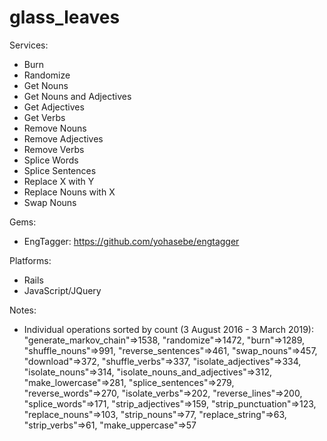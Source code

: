 # glass_leaves

Services:

- Burn
- Randomize
- Get Nouns
- Get Nouns and Adjectives
- Get Adjectives
- Get Verbs
- Remove Nouns
- Remove Adjectives
- Remove Verbs
- Splice Words
- Splice Sentences
- Replace X with Y
- Replace Nouns with X
- Swap Nouns

Gems:

- EngTagger: https://github.com/yohasebe/engtagger

Platforms:

- Rails
- JavaScript/JQuery

Notes:

- Individual operations sorted by count (3 August 2016 - 3 March 2019):
 "generate_markov_chain"=>1538,
 "randomize"=>1472,
 "burn"=>1289,
 "shuffle_nouns"=>991,
 "reverse_sentences"=>461,
 "swap_nouns"=>457,
 "download"=>372,
 "shuffle_verbs"=>337,
 "isolate_adjectives"=>334,
 "isolate_nouns"=>314,
 "isolate_nouns_and_adjectives"=>312,
 "make_lowercase"=>281,
 "splice_sentences"=>279,
 "reverse_words"=>270,
 "isolate_verbs"=>202,
 "reverse_lines"=>200,
 "splice_words"=>171,
 "strip_adjectives"=>159,
 "strip_punctuation"=>123,
 "replace_nouns"=>103,
 "strip_nouns"=>77,
 "replace_string"=>63,
 "strip_verbs"=>61,
 "make_uppercase"=>57
